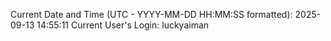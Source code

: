 Current Date and Time (UTC - YYYY-MM-DD HH:MM:SS formatted): 2025-09-13 14:55:11
Current User's Login: luckyaiman
